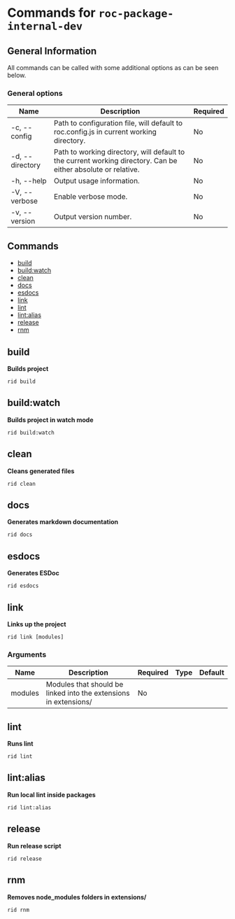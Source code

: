 # Commands for `roc-package-internal-dev`

## General Information
All commands can be called with some additional options as can be seen below.

### General options

| Name            | Description                                                                                                   | Required |
| --------------- | ------------------------------------------------------------------------------------------------------------- | -------- |
| -c, --config    | Path to configuration file, will default to roc.config.js in current working directory.                       | No       |
| -d, --directory | Path to working directory, will default to the current working directory. Can be either absolute or relative. | No       |
| -h, --help      | Output usage information.                                                                                     | No       |
| -V, --verbose   | Enable verbose mode.                                                                                          | No       |
| -v, --version   | Output version number.                                                                                        | No       |

## Commands
* [build](#build)
* [build:watch](#buildwatch)
* [clean](#clean)
* [docs](#docs)
* [esdocs](#esdocs)
* [link](#link)
* [lint](#lint)
* [lint:alias](#lintalias)
* [release](#release)
* [rnm](#rnm)

## build
__Builds project__

```
rid build
```

## build:watch
__Builds project in watch mode__

```
rid build:watch
```

## clean
__Cleans generated files__

```
rid clean
```

## docs
__Generates markdown documentation__

```
rid docs
```

## esdocs
__Generates ESDoc__

```
rid esdocs
```

## link
__Links up the project__

```
rid link [modules]
```

### Arguments

| Name    | Description                                                      | Required | Type | Default |
| ------- | ---------------------------------------------------------------- | -------- | ---- | ------- |
| modules | Modules that should be linked into the extensions in extensions/ | No       |      |         |

## lint
__Runs lint__

```
rid lint
```

## lint:alias
__Run local lint inside packages__

```
rid lint:alias
```

## release
__Run release script__

```
rid release
```

## rnm
__Removes node_modules folders in extensions/__

```
rid rnm
```

